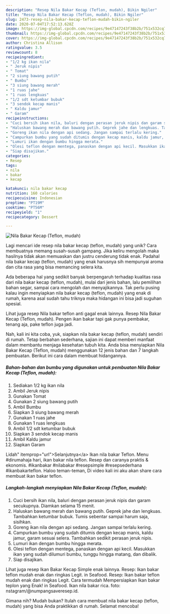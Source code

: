 ```yaml
---
description: "Resep Nila Bakar Kecap (Teflon, mudah), Bikin Ngiler"
title: "Resep Nila Bakar Kecap (Teflon, mudah), Bikin Ngiler"
slug: 2473-resep-nila-bakar-kecap-teflon-mudah-bikin-ngiler
date: 2020-07-04T17:52:13.628Z
image: https://img-global.cpcdn.com/recipes/9e47147243f38b2b/751x532cq70/nila-bakar-kecap-teflon-mudah-foto-resep-utama.jpg
thumbnail: https://img-global.cpcdn.com/recipes/9e47147243f38b2b/751x532cq70/nila-bakar-kecap-teflon-mudah-foto-resep-utama.jpg
cover: https://img-global.cpcdn.com/recipes/9e47147243f38b2b/751x532cq70/nila-bakar-kecap-teflon-mudah-foto-resep-utama.jpg
author: Christina Allison
ratingvalue: 3.5
reviewcount: 8
recipeingredient:
- "1/2 kg ikan nila"
- " Jeruk nipis"
- " Tomat"
- "2 siung bawang putih"
- " Bumbu"
- "3 siung bawang merah"
- "1 ruas jahe"
- "1 ruas lengkuas"
- "1/2 sdt ketumbar bubuk"
- "3 sendok kecap manis"
- " Kaldu jamur"
- " Garam"
recipeinstructions:
- "Cuci bersih ikan nila, baluri dengan perasan jeruk nipis dan garam secukupnya. Diamkan selama 15 menit."
- "Haluskan bawang merah dan bawang putih. Geprek jahe dan lengkuas. Tambahkan ketumbar bubuk. Tumis sebentar sampai harum saja, sisihkan."
- "Goreng ikan nila dengan api sedang. Jangan sampai terlalu kering."
- "Campurkan bumbu yang sudah ditumis dengan kecap manis, kaldu jamur, garam sesuai selera. Tambahkan sedikit perasan jeruk nipis."
- "Lumuri ikan dengan bumbu hingga merata."
- "Olesi teflon dengan mentega, panaskan dengan api kecil. Masukkan ikan yang sudah dilumuri bumbu, tunggu hingga matang, dan dibalik."
- "Siap disajikan."
categories:
- Resep
tags:
- nila
- bakar
- kecap

katakunci: nila bakar kecap 
nutrition: 160 calories
recipecuisine: Indonesian
preptime: "PT19M"
cooktime: "PT56M"
recipeyield: "1"
recipecategory: Dessert

---
```



![Nila Bakar Kecap (Teflon, mudah)](https://img-global.cpcdn.com/recipes/9e47147243f38b2b/751x532cq70/nila-bakar-kecap-teflon-mudah-foto-resep-utama.jpg)

Lagi mencari ide resep nila bakar kecap (teflon, mudah) yang unik? Cara membuatnya memang susah-susah gampang. Jika keliru mengolah maka hasilnya tidak akan memuaskan dan justru cenderung tidak enak. Padahal nila bakar kecap (teflon, mudah) yang enak harusnya sih mempunyai aroma dan cita rasa yang bisa memancing selera kita.

Ada beberapa hal yang sedikit banyak berpengaruh terhadap kualitas rasa dari nila bakar kecap (teflon, mudah), mulai dari jenis bahan, lalu pemilihan bahan segar, sampai cara mengolah dan menyajikannya. Tak perlu pusing kalau ingin menyiapkan nila bakar kecap (teflon, mudah) yang enak di rumah, karena asal sudah tahu triknya maka hidangan ini bisa jadi suguhan spesial.

Lihat juga resep Nila bakar teflon anti gagal enak lainnya. Resep Nila Bakar Kecap (Teflon, mudah). Pengen ikan bakar tapi gak punya pembakar, tenang aja, pake teflon juga jadi.


Nah, kali ini kita coba, yuk, siapkan nila bakar kecap (teflon, mudah) sendiri di rumah. Tetap berbahan sederhana, sajian ini dapat memberi manfaat dalam membantu menjaga kesehatan tubuh kita. Anda bisa menyiapkan Nila Bakar Kecap (Teflon, mudah) menggunakan 12 jenis bahan dan 7 langkah pembuatan. Berikut ini cara dalam membuat hidangannya.

<!--inarticleads1-->

##### Bahan-bahan dan bumbu yang digunakan untuk pembuatan Nila Bakar Kecap (Teflon, mudah):

1. Sediakan 1/2 kg ikan nila
1. Ambil  Jeruk nipis
1. Gunakan  Tomat
1. Gunakan 2 siung bawang putih
1. Ambil  Bumbu
1. Siapkan 3 siung bawang merah
1. Gunakan 1 ruas jahe
1. Gunakan 1 ruas lengkuas
1. Ambil 1/2 sdt ketumbar bubuk
1. Siapkan 3 sendok kecap manis
1. Ambil  Kaldu jamur
1. Siapkan  Garam


Lidah&#34; itemprop=&#34;url&#34;&gt;Selanjutnya&lt;/a&gt; Ikan nila bakar Teflon. Menu #dirumahaja hari, ikan bakar nila teflon. Resep dan caranya praktis &amp; ekonomis. #ikanbakar #nilabakar #resepsimple #resepsederhana #ikanbakarteflon. Haloo teman-teman, Di video kali ini aku akan share cara membuat ikan bakar teflon. 

<!--inarticleads2-->

##### Langkah-langkah menyiapkan Nila Bakar Kecap (Teflon, mudah):

1. Cuci bersih ikan nila, baluri dengan perasan jeruk nipis dan garam secukupnya. Diamkan selama 15 menit.
1. Haluskan bawang merah dan bawang putih. Geprek jahe dan lengkuas. Tambahkan ketumbar bubuk. Tumis sebentar sampai harum saja, sisihkan.
1. Goreng ikan nila dengan api sedang. Jangan sampai terlalu kering.
1. Campurkan bumbu yang sudah ditumis dengan kecap manis, kaldu jamur, garam sesuai selera. Tambahkan sedikit perasan jeruk nipis.
1. Lumuri ikan dengan bumbu hingga merata.
1. Olesi teflon dengan mentega, panaskan dengan api kecil. Masukkan ikan yang sudah dilumuri bumbu, tunggu hingga matang, dan dibalik.
1. Siap disajikan.


Lihat juga resep Ikan Bakar Kecap Simple enak lainnya. Resep: Ikan bakar teflon mudah enak dan ringkas Legit. in Seafood. Resep: Ikan bakar teflon mudah enak dan ringkas Legit. Cara termudah Mempersiapkan Ikan bakar teplon yang Enak! in Seafood. Ikan nila bakar rica. foto: nstagram/@numpangsaveresep.id. 

Gimana nih? Mudah bukan? Itulah cara membuat nila bakar kecap (teflon, mudah) yang bisa Anda praktikkan di rumah. Selamat mencoba!
